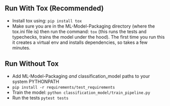 ## Run With Tox (Recommended)
- Install tox using: `pip install tox`
- Make sure you are in the ML-Model-Packaging directory (where the tox.ini file is) then run the command: `tox` (this runs the tests and typechecks, trains the model under the hood). The first time you run this it creates a virtual env and installs
dependencies, so takes a few minutes.

## Run Without Tox
- Add ML-Model-Packaging *and* classification_model paths to your system PYTHONPATH
- `pip install -r requirements/test_requirements`
- Train the model: `python classification_model/train_pipeline.py`
- Run the tests `pytest tests`